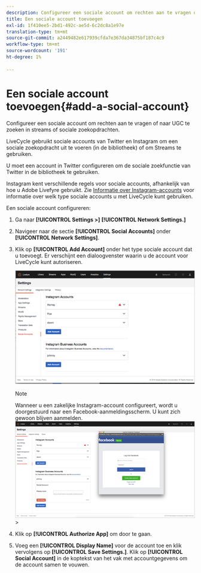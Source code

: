 ```yaml
---
description: Configureer een sociale account om rechten aan te vragen of naar UGC te zoeken in streams of sociale zoekopdrachten.
title: Een sociale account toevoegen
exl-id: 1f410ee5-2bd1-492c-ae5d-6c2dc8a1e97e
translation-type: tm+mt
source-git-commit: a2449482e617939cfda7e367da34875bf187c4c9
workflow-type: tm+mt
source-wordcount: '191'
ht-degree: 1%

---
```


# Een sociale account toevoegen{#add-a-social-account}

Configureer een sociale account om rechten aan te vragen of naar UGC te zoeken in streams of sociale zoekopdrachten.

LiveCycle gebruikt sociale accounts van Twitter en Instagram om een sociale zoekopdracht uit te voeren (in de bibliotheek) of om Streams te gebruiken.

U moet een account in Twitter configureren om de sociale zoekfunctie van Twitter in de bibliotheek te gebruiken.

Instagram kent verschillende regels voor sociale accounts, afhankelijk van hoe u Adobe Livefyre gebruikt. Zie [Informatie over Instagram-accounts](/help/using/c-users-creating-accounts-with-studio-access/t-configure-social-accout-instagram/c-about-instagram-accounts.md#c_about_instagram_accounts) voor informatie over welk type sociale accounts u met LiveCycle kunt gebruiken.

Een sociale account configureren:

1. Ga naar **[!UICONTROL Settings >]** **[!UICONTROL Network Settings.]**
1. Navigeer naar de sectie **[!UICONTROL Social Accounts]** onder **[!UICONTROL Network Settings]**.
1. Klik op **[!UICONTROL Add Account]** onder het type sociale account dat u toevoegt. Er verschijnt een dialoogvenster waarin u de account voor LiveCycle kunt autoriseren.

   ![](assets/i_settings_social_insta.png)

   >[!NOTE]
   >
   >Wanneer u een zakelijke Instagram-account configureert, wordt u doorgestuurd naar een Facebook-aanmeldingsscherm. U kunt zich gewoon blijven aanmelden.  ![](assets/i_insta_biz_facebook_dialog.png)   >

1. Klik op **[!UICONTROL Authorize App]** om door te gaan.
1. Voeg een **[!UICONTROL Display Name]** voor de account toe en klik vervolgens op **[!UICONTROL Save Settings.]**. Klik op **[!UICONTROL Social Account]** in de koptekst van het vak met accountgegevens om de account samen te vouwen.

